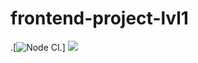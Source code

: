 # frontend-project-lvl1
.[![Node CI](https://github.com/actions/frontend-project-lvl1/workflows/Node%20CI/badge.svg).]
<a href="https://codeclimate.com/github/codeclimate/codeclimate/maintainability"><img src="https://api.codeclimate.com/v1/badges/a99a88d28ad37a79dbf6/maintainability" /></a>